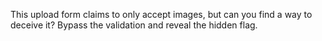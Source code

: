 This upload form claims to only accept images, but can you find a way to deceive it? Bypass the validation and reveal the hidden flag.

